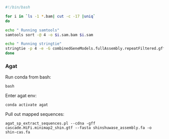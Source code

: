 ```sh
#!/bin/bash

for i in `ls -1 *.bam| cut -c -17 |uniq`
do

echo " Running samtools"
samtools sort -@ 4 -o $i.sam.bam $i.sam

echo " Running stringtie"
stringtie -p 4 -e -G combinedGeneModels.fullAssembly.repeatFiltered.gff -o $i.gtf $i.sam.bam
done
```

### Agat
 
Run conda from bash:

```bash```

Enter agat env:

```conda activate agat```

Pull out mapped sequences:

```agat_sp_extract_sequences.pl --cdna -gff cascade.HiFi.minimap2_shin.gtf --fasta shinshuwase_assembly.fa -o shin-cas.fa```

